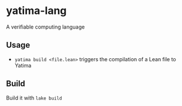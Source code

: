 # yatima-lang

A verifiable computing language

## Usage

* `yatima build <file.lean>` triggers the compilation of a Lean file to Yatima

## Build

Build it with `lake build`
